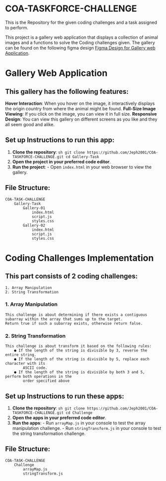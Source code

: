 # COA-TASKFORCE-CHALLENGE

This is the Repository for the given coding challenges and a task assigned to perform.

This project is a gallery web application that displays a collection of animal images and  a functions to solve the Coding challenges given. The gallery can be found on the following figma
design [Figma Design for Gallery web Application](https://www.figma.com/design/XF6xlvvHBv12WFveDjVoso/COA-Take-home-Challenge?node-id=0-1). 

# Gallery Web Application

## This  gallery has the following features:
**Hover Interaction**: When you hover on the image, it interactively displays 
        the origin country from where the animal might be found.
**Full-Size Image Viewing**: If you click on the image, you can view it in full size.
**Responsive Design**: You can view this gallery on different screens as you like and
        they all seem good and alike.

## Set up Instructions to run this app:
1. **Clone the repository**:
        ```sh
        git clone https://github.com/Jeph2001/COA-TASKFORCE-CHALLENGE.git
        cd Gallery-Task
        ```
2. **Open the project in your preferred code editor**.
3. **Run the project**:
        - Open `index.html` in your web browser to view the gallery.

## File Structure:
    COA-TASK-CHALLENGE
        Gallery-Task
            Gallery-01
                index.html
                script.js
                styles.css
            Gallery-02
                index.html
                script.js
                styles.css



# Coding Challenges Implementation


## This part consists of 2 coding challenges:

    1. Array Manipulation
    2. String Transformation

### 1. Array Manipulation
    This challenge is about determining if there exists a contiguous
    subarray within the array that sums up to the target. 
    Return true if such a subarray exists, otherwise return false.

### 2. String Transformation
    This challenge is about transform it based on the following rules:
        ● If the length of the string is divisible by 3, reverse the entire string.
        ● If the length of the string is divisible by 5, replace each character with its
            ASCII code.
        ● If the length of the string is divisible by both 3 and 5, perform both operations in the
            order specified above


## Set up Instructions to run these apps:
1. **Clone the repository**:
        ```sh
        git clone https://github.com/Jeph2001/COA-TASKFORCE-CHALLENGE.git
        cd Challenge
        ```
2. **Open the apps in your preferred code editor**.
3. **Run the apps**:
        - Run `arrayMap.js` in your console to test the array manipulation challenge.
        - Run `stringTransform.js` in your console to test the string transformation challenge.

## File Structure:
    COA-TASK-CHALLENGE
        Challenge
            arrayMap.js
            stringTransform.js
            


